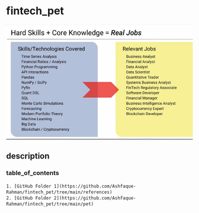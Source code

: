 # fintech_pet
![GitHub random](/references/2.JPG)

## description
### table_of_contents
    1. [GitHub Folder 1](https://github.com/Ashfaque-Rahman/fintech_pet/tree/main/references)
    2. [GitHub Folder 2](https://github.com/Ashfaque-Rahman/fintech_pet/tree/main/pet)


